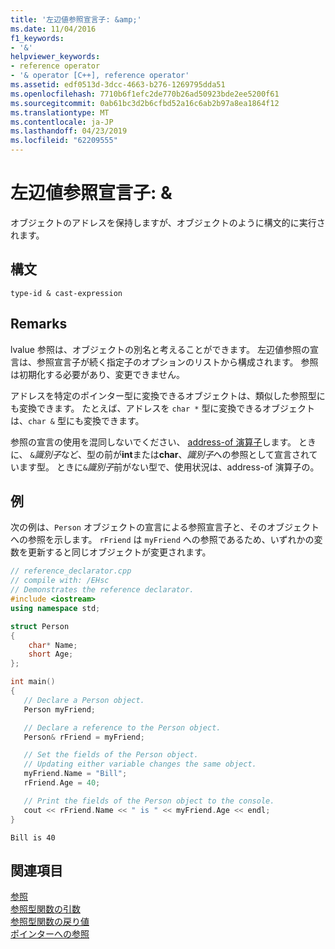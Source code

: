 ```yaml
---
title: '左辺値参照宣言子: &amp;'
ms.date: 11/04/2016
f1_keywords:
- '&'
helpviewer_keywords:
- reference operator
- '& operator [C++], reference operator'
ms.assetid: edf0513d-3dcc-4663-b276-1269795dda51
ms.openlocfilehash: 7710b6f1efc2de770b26ad50923bde2ee5200f61
ms.sourcegitcommit: 0ab61bc3d2b6cfbd52a16c6ab2b97a8ea1864f12
ms.translationtype: MT
ms.contentlocale: ja-JP
ms.lasthandoff: 04/23/2019
ms.locfileid: "62209555"
---
```

# <a name="lvalue-reference-declarator-amp"></a>左辺値参照宣言子: &amp;

オブジェクトのアドレスを保持しますが、オブジェクトのように構文的に実行されます。

## <a name="syntax"></a>構文

```
type-id & cast-expression
```

## <a name="remarks"></a>Remarks

lvalue 参照は、オブジェクトの別名と考えることができます。 左辺値参照の宣言は、参照宣言子が続く指定子のオプションのリストから構成されます。 参照は初期化する必要があり、変更できません。

アドレスを特定のポインター型に変換できるオブジェクトは、類似した参照型にも変換できます。 たとえば、アドレスを `char *` 型に変換できるオブジェクトは、`char &` 型にも変換できます。

参照の宣言の使用を混同しないでください、 [address-of 演算子](../cpp/address-of-operator-amp.md)します。 ときに、 `&`*識別子*など、型の前が**int**または**char**、*識別子*への参照として宣言されています型。 ときに`&`*識別子*前がない型で、使用状況は、address-of 演算子の。

## <a name="example"></a>例

次の例は、`Person` オブジェクトの宣言による参照宣言子と、そのオブジェクトへの参照を示します。 `rFriend` は `myFriend` への参照であるため、いずれかの変数を更新すると同じオブジェクトが変更されます。

```cpp
// reference_declarator.cpp
// compile with: /EHsc
// Demonstrates the reference declarator.
#include <iostream>
using namespace std;

struct Person
{
    char* Name;
    short Age;
};

int main()
{
   // Declare a Person object.
   Person myFriend;

   // Declare a reference to the Person object.
   Person& rFriend = myFriend;

   // Set the fields of the Person object.
   // Updating either variable changes the same object.
   myFriend.Name = "Bill";
   rFriend.Age = 40;

   // Print the fields of the Person object to the console.
   cout << rFriend.Name << " is " << myFriend.Age << endl;
}
```

```Output
Bill is 40
```

## <a name="see-also"></a>関連項目

[参照](../cpp/references-cpp.md)<br/>
[参照型関数の引数](../cpp/reference-type-function-arguments.md)<br/>
[参照型関数の戻り値](../cpp/reference-type-function-returns.md)<br/>
[ポインターへの参照](../cpp/references-to-pointers.md)